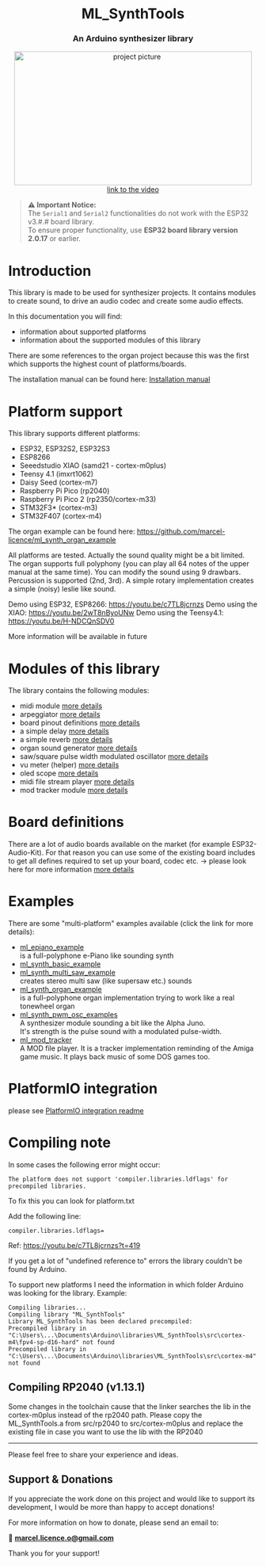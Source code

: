 <h1 align="center">ML_SynthTools</h1>
<h3 align="center">An Arduino synthesizer library</h3>  
<p align="center"> 
  <img src="extras/splash.jpg" alt="project picture" width="480px" height="270px"><br>
  <a href="https://youtu.be/9AHQ4mQrjE8">link to the video</a>
</p>


> **⚠ Important Notice:**  
> The `Serial1` and `Serial2` functionalities do not work with the ESP32 v3.#.# board library.  
> To ensure proper functionality, use **ESP32 board library version 2.0.17** or earlier.

# Introduction

This library is made to be used for synthesizer projects. It contains modules to create sound, to drive an audio codec and create some audio effects. 

In this documentation you will find:
- information about supported platforms
- information about the supported modules of this library

There are some references to the organ project because this was the first which supports the highest count of platforms/boards.

The installation manual can be found here: <a href="extras/install.md">Installation manual</a>

# Platform support

This library supports different platforms:
- ESP32, ESP32S2, ESP32S3
- ESP8266
- Seeedstudio XIAO (samd21 - cortex-m0plus)
- Teensy 4.1 (imxrt1062)
- Daisy Seed (cortex-m7)
- Raspberry Pi Pico (rp2040)
- Raspberry Pi Pico 2 (rp2350/cortex-m33)
- STM32F3* (cortex-m3)
- STM32F407 (cortex-m4)

The organ example can be found here: https://github.com/marcel-licence/ml_synth_organ_example

All platforms are tested. Actually the sound quality might be a bit limited.
The organ supports full polyphony (you can play all 64 notes of the upper manual at the same time).
You can modify the sound using 9 drawbars.
Percussion is supported (2nd, 3rd).
A simple rotary implementation creates a simple (noisy) leslie like sound.

Demo using ESP32, ESP8266: https://youtu.be/c7TL8jcrnzs
Demo using the XIAO: https://youtu.be/2wT8nByoUNw
Demo using the Teensy4.1: https://youtu.be/H-NDCQnSDV0

More information will be available in future


# Modules of this library

The library contains the following modules:
- midi module <a href="extras/midi_input.md">more details</a>
- arpeggiator <a href="extras/ml_arp.md">more details</a>
- board pinout definitions <a href="extras/ml_boards.md">more details</a>
- a simple delay <a href="extras/ml_delay.md">more details</a>
- a simple reverb [more details](extras/ml_reverb.md)
- organ sound generator <a href="extras/ml_organ.md">more details</a>
- saw/square pulse width modulated oscillator <a href="extras/ml_oscillator.md">more details</a>
- vu meter (helper) <a href="extras/ml_vu_meter.md">more details</a>
- oled scope <a href="extras/ml_scope.md">more details</a>
- midi file stream player <a href="extras/ml_midi_file_stream.md">more details</a>
- mod tracker module <a href="extras/ml_mod_tracker.md">more details</a>


# Board definitions

There are a lot of audio boards available on the market (for example ESP32-Audio-Kit).
For that reason you can use some of the existing board includes to get all defines
required to set up your board, codec etc.
-> please look here for more information <a href="extras/ml_board.md">more details</a>


# Examples

There are some "multi-platform" examples available (click the link for more details):
- <a href="https://github.com/marcel-licence/ml_epiano_example">ml_epiano_example</a><br> is a full-polyphone e-Piano like sounding synth<br>
- <a href="https://github.com/marcel-licence/ml_synth_basic_example">ml_synth_basic_example</a><br>
- <a href="https://github.com/marcel-licence/ml_synth_multi_saw_example">ml_synth_multi_saw_example</a><br>creates stereo multi saw (like supersaw etc.) sounds<br>
- <a href="https://github.com/marcel-licence/ml_synth_organ_example">ml_synth_organ_example</a><br>is a full-polyphone organ implementation trying to work like a real tonewheel organ<br>
- <a href="https://github.com/marcel-licence/ml_synth_pwm_osc_example">ml_synth_pwm_osc_examples</a><br>A synthesizer module sounding a bit like the Alpha Juno.<br>It's strength is the pulse sound with a modulated pulse-width.<br>
- <a href="https://github.com/marcel-licence/ml_mod_tracker">ml_mod_tracker</a><br>A MOD file player. It is a tracker implementation reminding of the Amiga game music. It plays back music of some DOS games too.<br>

# PlatformIO integration

please see <a href="extras/platformIO_integration.md">PlatformIO integration readme</a>

# Compiling note

In some cases the following error might occur: 
	
	The platform does not support 'compiler.libraries.ldflags' for precompiled libraries.
	
To fix this you can look for platform.txt

Add the following line: 

	compiler.libraries.ldflags=
	
Ref: https://youtu.be/c7TL8jcrnzs?t=419
	
If you get a lot of "undefined reference to" errors the library couldn't be found by Arduino.

To support new platforms I need the information in which folder Arduino was looking for the library. 
Example:

	Compiling libraries...
	Compiling library "ML_SynthTools"
	Library ML_SynthTools has been declared precompiled:
	Precompiled library in "C:\Users\...\Documents\Arduino\libraries\ML_SynthTools\src\cortex-m4\fpv4-sp-d16-hard" not found
	Precompiled library in "C:\Users\...\Documents\Arduino\libraries\ML_SynthTools\src\cortex-m4" not found

## Compiling RP2040 (v1.13.1)

Some changes in the toolchain cause that the linker searches the lib in the cortex-m0plus instead of the rp2040 path. Please copy the ML_SynthTools.a from src/rp2040 to src/cortex-m0plus and replace the existing file in case you want to use the lib with the RP2040

---

Please feel free to share your experience and ideas. 

## Support & Donations

If you appreciate the work done on this project and would like to support its development, I would be more than happy to accept donations!

For more information on how to donate, please send an email to:

📧 **marcel.licence.o@gmail.com**

Thank you for your support!
